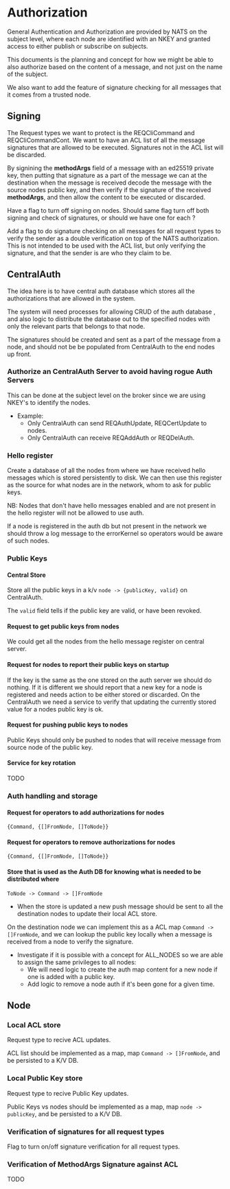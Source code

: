 # Authorization

General Authentication and Authorization are provided by NATS on the subject level, where each node are identified with an NKEY and granted access to either publish or subscribe on subjects.

This documents is the planning and concept for how we might be able to also authorize based on the content of a message, and not just on the name of the subject.

We also want to add the feature of signature checking for all messages that it comes from a trusted node.

## Signing

The Request types we want to protect is the REQCliCommand and REQCliCommandCont. We want to have an ACL list of all the message signatures that are allowed to be executed. Signatures not in the ACL list will be discarded.

By signining the  **methodArgs** field of a message with an ed25519 private key, then putting that signature as a part of the message we can at the destination when the message is received decode the message with the source nodes public key, and then verify if the signature of the received **methodArgs**, and then allow the content to be executed or discarded.

Have a flag to turn off signing on nodes. Should same flag turn off both signing and check of signatures, or should we have one for each ?

Add a flag to do signature checking on all messages for all request types to verify the sender as a double verification on top of the NATS authorization. This is not intended to be used with the ACL list, but only verifying the signature, and that the sender is are who they claim to be.

## CentralAuth

The idea here is to have central auth database which stores all the authorizations that are allowed in the system.

The system will need processes for allowing CRUD of the auth database , and also logic to distribute the database out to the specified nodes with only the relevant parts that belongs to that node.

The signatures should be created and sent as a part of the message from a node, and should not be be populated from CentralAuth to the end nodes up front.

### Authorize an CentralAuth Server to avoid having rogue Auth Servers

This can be done at the subject level on the broker since we are using NKEY's to identify the nodes.

* Example:
  * Only CentralAuth can send REQAuthUpdate, REQCertUpdate to nodes.
  * Only CentralAuth can receive REQAddAuth or REQDelAuth.

### Hello register

Create a database of all the nodes from where we have received hello messages which is stored persistently to disk. We can then use this register as the source for what nodes are in the network, whom to ask for public keys.

NB: Nodes that don't have hello messages enabled and are not present in the hello register will not be allowed to use auth.

If a node is registered in the auth db but not present in the network we should throw a log message to the errorKernel so operators would be aware of such nodes.

### Public Keys

#### Central Store

Store all the public keys in a k/v `node -> {publicKey, valid}` on CentralAuth.

The `valid` field tells if the public key are valid, or have been revoked.

#### Request to get public keys from nodes

We could get all the nodes from the hello message register on central server.

#### Request for nodes to report their public keys on startup

If the key is the same as the one stored on the auth server we should do nothing. If it is different we should report that a new key for a node is registered and needs action to be either stored or discarded.
On the CentralAuth we need a service to verify that updating the currently stored value for a nodes public key is ok.

#### Request for pushing public keys to nodes

Public Keys should only be pushed to nodes that will receive message from source node of the public key.

#### Service for key rotation

TODO

### Auth handling and storage

#### Request for operators to add authorizations for nodes

`{Command, {[]FromNode, []ToNode}}`

#### Request for operators to remove authorizations for nodes

`{Command, {[]FromNode, []ToNode}}`

#### Store that is used as the Auth DB for knowing what is needed to be distributed where

`ToNode -> Command -> []FromNode`

* When the store is updated a new push message should be sent to all the destination nodes to update their local ACL store.

On the destination node we can implement this as a ACL map `Command -> []FromNode`, and we can lookup the public key locally when a message is received from a node to verify the signature.

* Investigate if it is possible with a concept for ALL_NODES so we are able to assign the same privileges to all nodes:
  * We will need logic to create the auth map content for a new node if one is added with a public key.
  * Add logic to remove a node auth if it's been gone for a given time.

## Node

### Local ACL store

Request type to recive ACL updates.

ACL list should be implemented as a map, map `Command -> []FromNode`, and be persisted to a K/V DB.

### Local Public Key store

Request type to recive Public Key updates.

Public Keys vs nodes should be implemented as a map, map `node -> publicKey`, and be persisted to a K/V DB.

### Verification of signatures for all request types

Flag to turn on/off signature verification for all request types.

### Verification of MethodArgs Signature against ACL

TODO